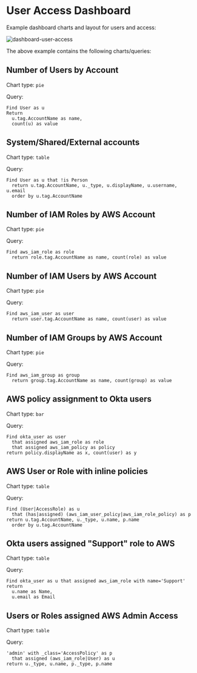 # User Access Dashboard

Example dashboard charts and layout for users and access:

![dashboard-user-access](../assets/dashboard-user-access.png)

The above example contains the following charts/queries:

## Number of Users by Account

Chart type: `pie`

Query:

```j1ql
Find User as u
Return
  u.tag.AccountName as name,
  count(u) as value
```

## System/Shared/External accounts

Chart type: `table`

Query:

```j1ql
Find User as u that !is Person
  return u.tag.AccountName, u._type, u.displayName, u.username, u.email
  order by u.tag.AccountName
```

## Number of IAM Roles by AWS Account

Chart type: `pie`

Query:

```j1ql
Find aws_iam_role as role
  return role.tag.AccountName as name, count(role) as value
```

## Number of IAM Users by AWS Account

Chart type: `pie`

Query:

```j1ql
Find aws_iam_user as user
  return user.tag.AccountName as name, count(user) as value
```

## Number of IAM Groups by AWS Account

Chart type: `pie`

Query:

```j1ql
Find aws_iam_group as group
  return group.tag.AccountName as name, count(group) as value
```

## AWS policy assignment to Okta users

Chart type: `bar`

Query:

```j1ql
Find okta_user as user
  that assigned aws_iam_role as role
  that assigned aws_iam_policy as policy
return policy.displayName as x, count(user) as y
```

## AWS User or Role with inline policies

Chart type: `table`

Query:

```j1ql
Find (User|AccessRole) as u
  that (has|assigned) (aws_iam_user_policy|aws_iam_role_policy) as p
return u.tag.AccountName, u._type, u.name, p.name
  order by u.tag.AccountName
```

## Okta users assigned "Support" role to AWS

Chart type: `table`

Query:

```j1ql
Find okta_user as u that assigned aws_iam_role with name='Support'
return
  u.name as Name,
  u.email as Email
```

## Users or Roles assigned AWS Admin Access

Chart type: `table`

Query:

```j1ql
'admin' with _class='AccessPolicy' as p
  that assigned (aws_iam_role|User) as u
return u._type, u.name, p._type, p.name
```
